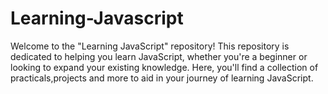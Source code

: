 # Learning-Javascript


Welcome to the "Learning JavaScript" repository! This repository is dedicated to helping you learn  JavaScript,
whether you're a beginner or looking to expand your existing knowledge. Here, you'll find a collection of practicals,projects and more to aid in your journey of learning JavaScript.
